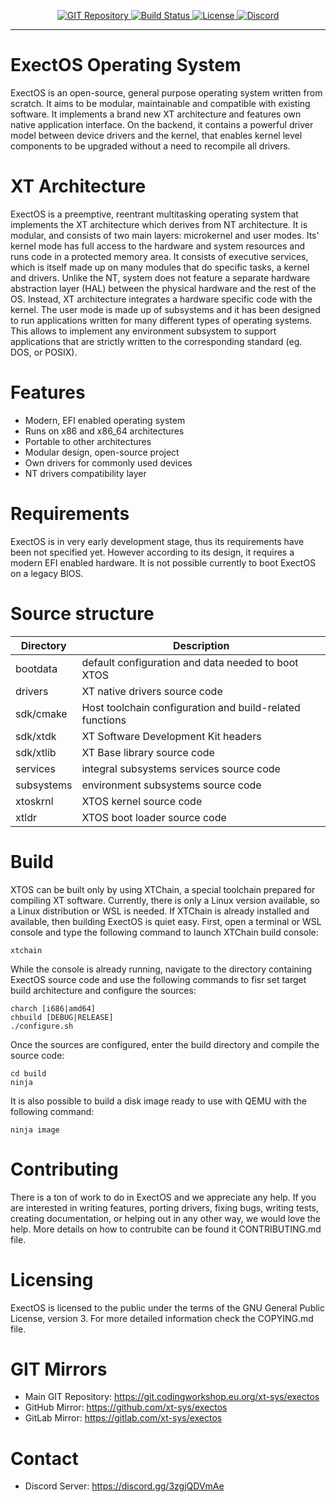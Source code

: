 <p align=center>
  <a href="https://git.codingworkshop.eu.org/xt-sys/exectos">
    <img alt="GIT Repository" src="https://img.shields.io/badge/Source-GIT-blueviolet">
  </a>
  <a href="https://ci.codingworkshop.eu.org/xt-sys/exectos">
    <img alt="Build Status" src="https://ci.codingworkshop.eu.org/api/badges/xt-sys/exectos/status.svg">
  </a>
  <a href="https://git.codingworkshop.eu.org/xt-sys/exectos/src/branch/master/COPYING.md">
    <img alt="License" src="https://img.shields.io/badge/License-GPLv3-blue.svg">
  </a>
  <a href="https://discord.com/invite/3zgjQDVmAe">
    <img alt="Discord" src="https://img.shields.io/discord/723186294540206100">
  </a>
</p>

---

# ExectOS Operating System
ExectOS is an open-source, general purpose operating system written from scratch. It aims to be modular,
maintainable and compatible with existing software. It implements a brand new XT architecture and features
own native application interface. On the backend, it contains a powerful driver model between device drivers
and the kernel, that enables kernel level components to be upgraded without a need to recompile all drivers.

# XT Architecture
ExectOS is a preemptive, reentrant multitasking operating system that implements the XT architecture which derives
from NT architecture. It is modular, and consists of two main layers: microkernel and user modes. Its' kernel mode has
full access to the hardware and system resources and runs code in a protected memory area. It consists of executive
services, which is itself made up on many modules that do specific tasks, a kernel and drivers. Unlike the NT, system
does not feature a separate hardware abstraction layer (HAL) between the physical hardware and the rest of the OS.
Instead, XT architecture integrates a hardware specific code with the kernel. The user mode is made up of subsystems
and it has been designed to run applications written for many different types of operating systems. This allows to
implement any environment subsystem to support applications that are strictly written to the corresponding standard
(eg. DOS, or POSIX).

# Features
 * Modern, EFI enabled operating system
 * Runs on x86 and x86_64 architectures
 * Portable to other architectures
 * Modular design, open-source project
 * Own drivers for commonly used devices
 * NT drivers compatibility layer

# Requirements
ExectOS is in very early development stage, thus its requirements have been not specified yet. However according to its
design, it requires a modern EFI enabled hardware. It is not possible currently to boot ExectOS on a legacy BIOS.

# Source structure
| Directory  | Description                                              |
|------------|----------------------------------------------------------|
| bootdata   | default configuration and data needed to boot XTOS       |
| drivers    | XT native drivers source code                            |
| sdk/cmake  | Host toolchain configuration and build-related functions |
| sdk/xtdk   | XT Software Development Kit headers                      |
| sdk/xtlib  | XT Base library source code                              |
| services   | integral subsystems services source code                 |
| subsystems | environment subsystems source code                       |
| xtoskrnl   | XTOS kernel source code                                  |
| xtldr      | XTOS boot loader source code                             |

# Build
XTOS can be built only by using XTChain, a special toolchain prepared for compiling XT software. Currently, there is
only a Linux version available, so a Linux distribution or WSL is needed. If XTChain is already installed and
available, then building ExectOS is quiet easy. First, open a terminal or WSL console and type the following command
to launch XTChain build console:
```
xtchain
```
While the console is already running, navigate to the directory containing ExectOS source code and use the following
commands to fisr set target build architecture and configure the sources:
```
charch [i686|amd64]
chbuild [DEBUG|RELEASE]
./configure.sh
```
Once the sources are configured, enter the build directory and compile the source code:
```
cd build
ninja
```
It is also possible to build a disk image ready to use with QEMU with the following command:
```
ninja image
```

# Contributing
There is a ton of work to do in ExectOS and we appreciate any help. If you are interested in writing features,
porting drivers, fixing bugs, writing tests, creating documentation, or helping out in any other way, we would
love the help. More details on how to contrubite can be found it CONTRIBUTING.md file.

# Licensing
ExectOS is licensed to the public under the terms of the GNU General Public License, version 3. For more
detailed information check the COPYING.md file.

# GIT Mirrors
 * Main GIT Repository: https://git.codingworkshop.eu.org/xt-sys/exectos
 * GitHub Mirror: https://github.com/xt-sys/exectos
 * GitLab Mirror: https://gitlab.com/xt-sys/exectos

# Contact
 * Discord Server: https://discord.gg/3zgjQDVmAe

